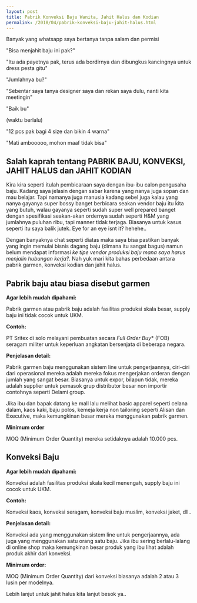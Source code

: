 ```yaml
---
layout: post
title: Pabrik Konveksi Baju Wanita, Jahit Halus dan Kodian
permalink: /2018/04/pabrik-konveksi-baju-jahit-halus.html
---
```

Banyak yang whatsapp saya bertanya tanpa salam dan permisi

"Bisa menjahit baju ini pak?"

"Itu ada payetnya pak, terus ada bordirnya dan dibungkus kancingnya untuk dress pesta gitu"

"Jumlahnya bu?"

"Sebentar saya tanya designer saya dan rekan saya dulu, nanti kita meetingin"

"Baik bu"

(waktu berlalu)

"12 pcs pak bagi 4 size dan bikin 4 warna"

"Mati ambooooo, mohon maaf tidak bisa"

## Salah kaprah tentang PABRIK BAJU, KONVEKSI, JAHIT HALUS dan JAHIT KODIAN
Kira kira seperti itulah pembicaraan saya dengan ibu-ibu calon pengusaha baju. Kadang saya jelasin dengan sabar karena yang nanya juga sopan dan mau belajar. Tapi namanya juga manusia kadang sebel juga kalau yang nanya gayanya super bossy banget berbicara seakan vendor baju itu kita yang butuh, walau gayanya seperti sudah super well prepared banget dengan spesifikasi seakan-akan ordernya sudah seperti H&M yang jumlahnya puluhan ribu, tapi manner tidak terjaga. Biasanya untuk kasus seperti itu saya balik jutek. Eye for an eye isnt it? hehehe..

Dengan banyaknya chat seperti diatas maka saya bisa pastikan banyak yang ingin memulai bisnis dagang baju (dimana itu sangat bagus) namun belum mendapat informasi *ke tipe vendor produksi baju mana saya harus menjalin hubungan kerja?*. Nah yuk mari kita bahas perbedaan antara pabrik garmen, konveksi kodian dan jahit halus.

## Pabrik baju atau biasa disebut garmen
**Agar lebih mudah dipahami:**

Pabrik garmen atau pabrik baju adalah fasilitas produksi skala besar, supply baju ini tidak cocok untuk UKM.

**Contoh:**

PT Sritex di solo melayani pembuatan secara *Full Order Buy** (FOB) seragam militer untuk keperluan angkatan bersenjata di beberapa negara.

**Penjelasan detail:**

Pabrik garmen baju menggunakan sistem line untuk pengerjaannya, ciri-ciri dari operasional mereka adalah mereka fokus mengerjakan orderan dengan jumlah yang sangat besar. Biasanya untuk expor, bilapun tidak, mereka adalah supplier untuk pemasok grup distributor besar non importir contohnya seperti Delami group.

Jika ibu dan bapak datang ke mall lalu melihat basic apparel seperti celana dalam, kaos kaki, baju polos, kemeja kerja non tailoring seperti Alisan dan Executive, maka kemungkinan besar mereka menggunakan pabrik garmen.

**Minimum order**

MOQ (Minimum Order Quantity) mereka setidaknya adalah 10.000 pcs.

## Konveksi Baju
**Agar lebih mudah dipahami:**

Konveksi adalah fasilitas produksi skala kecil menengah, supply baju ini cocok untuk UKM.

**Contoh:**

Konveksi kaos, konveksi seragam, konveksi baju muslim, konveksi jaket, dll..

**Penjelasan detail:**

Konveksi ada yang menggunakan sistem line untuk pengerjaannya, ada juga yang menggunakan satu orang satu baju. Jika ibu sering berlalu-lalang di online shop maka kemungkinan besar produk yang ibu lihat adalah produk akhir dari konveksi.

**Minimum order:**

MOQ (Minimum Order Quantity) dari konveksi biasanya adalah 2 atau 3 lusin per modelnya.

Lebih lanjut untuk jahit halus kita lanjut besok ya..
